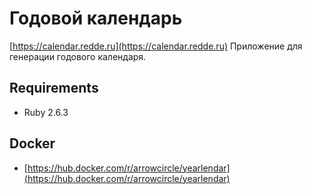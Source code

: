 # Годовой календарь

[https://calendar.redde.ru](https://calendar.redde.ru)
Приложение для генерации годового календаря.

## Requirements

* Ruby 2.6.3

## Docker

* [https://hub.docker.com/r/arrowcircle/yearlendar](https://hub.docker.com/r/arrowcircle/yearlendar)
